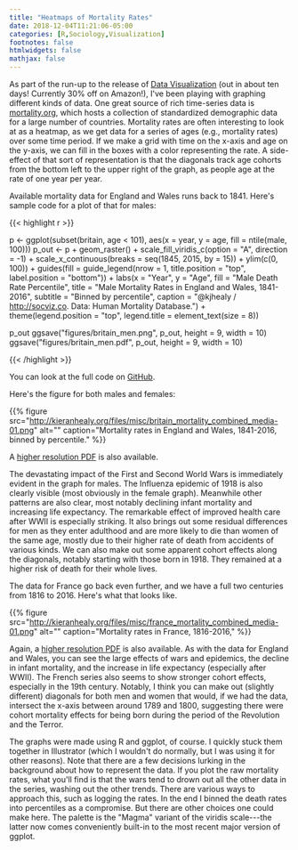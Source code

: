```yaml
---
title: "Heatmaps of Mortality Rates"
date: 2018-12-04T11:21:06-05:00
categories: [R,Sociology,Visualization]
footnotes: false
htmlwidgets: false
mathjax: false
---
```


As part of the run-up to the release of [Data Visualization](https://amzn.to/2vfAixM) (out in about ten days! Currently 30% off on Amazon!), I've been playing with graphing different kinds of data. One great source of rich time-series data is [mortality.org](http://mortality.org), which hosts a collection of standardized demographic data for a large number of countries. Mortality rates are often interesting to look at as a heatmap, as we get data for a series of ages (e.g., mortality rates) over some time period. If we make a grid with time on the x-axis and age on the y-axis, we can fill in the boxes with a color representing the rate. A side-effect of that sort of representation is that the diagonals track age cohorts from the bottom left to the upper right of the graph, as people age at the rate of one year per year. 

Available mortality data for England and Wales runs back to 1841. Here's sample code for a plot of that for males:

{{< highlight r >}}

p <- ggplot(subset(britain, age < 101), aes(x = year, y = age, fill = ntile(male, 100)))
p_out <- p + geom_raster() +
    scale_fill_viridis_c(option = "A", direction = -1) +
    scale_x_continuous(breaks = seq(1845, 2015, by = 15)) +
    ylim(c(0, 100)) +
    guides(fill = guide_legend(nrow = 1, title.position = "top", label.position = "bottom")) +
    labs(x = "Year", y = "Age", fill = "Male Death Rate Percentile",
         title = "Male Mortality Rates in England and Wales, 1841-2016",
         subtitle = "Binned by percentile",
         caption = "@kjhealy / http://socviz.co. Data: Human Mortality Database.") +
    theme(legend.position = "top",
          legend.title = element_text(size = 8))

p_out
ggsave("figures/britain_men.png", p_out, height = 9, width = 10)
ggsave("figures/britain_men.pdf", p_out, height = 9, width = 10)


{{< /highlight >}}

You can look at the full code on [GitHub](https://github.com/kjhealy/lexis_surface).


Here's the figure for both males and females:


{{% figure src="http://kieranhealy.org/files/misc/britain_mortality_combined_media-01.png" alt="" caption="Mortality rates in England and Wales, 1841-2016, binned by percentile." %}}

A [higher resolution PDF](http://kieranhealy.org/files/misc/britain_mortality_combined_media.pdf) is also available. 

The devastating impact of the First and Second World Wars is immediately evident in the graph for males. The Influenza epidemic of 1918 is also clearly visible (most obviously in the female graph). Meanwhile other patterns are also clear, most notably declining infant mortality and increasing life expectancy. The remarkable effect of improved health care after WWII is especially striking. It also brings out some residual differences for men as they enter adulthood and are more likely to die than women of the same age, mostly due to their higher rate of death from accidents of various kinds. We can also make out some apparent cohort effects along the diagonals, notably starting with those born in 1918. They remained at a higher risk of death for their whole lives.

The data for France go back even further, and we have a full two centuries from 1816 to 2016. Here's what that looks like.

{{% figure src="http://kieranhealy.org/files/misc/france_mortality_combined_media-01.png" alt="" caption="Mortality rates in France, 1816-2016," %}}

Again, a [higher resolution PDF](http://kieranhealy.org/files/misc/france_mortality_combined_media.pdf) is also available. As with the data for England and Wales, you can see the large effects of wars and epidemics, the decline in infant mortality, and the increase in life expectancy (especially after WWII). The French series also seems to show stronger cohort effects, especially in the 19th century. Notably, I think you can make out (slightly different) diagonals for both men and women that would, if we had the data, intersect the x-axis between around 1789 and 1800, suggesting there were cohort mortality effects for being born during the period of the Revolution and the Terror.

The graphs were made using R and ggplot, of course. I quickly stuck them together in Illustrator (which I wouldn't do normally, but I was using it for other reasons). Note that there are a few decisions lurking in the background about how to represent the data. If you plot the raw mortality rates, what you'll find is that the wars tend to drown out all the other data in the series, washing out the other trends. There are various ways to approach this, such as logging the rates. In the end I binned the death rates into percentiles as a compromise. But there are other choices one could make here. The palette is the "Magma" variant of the viridis scale---the latter now comes conveniently built-in to the most recent major version of ggplot. 

